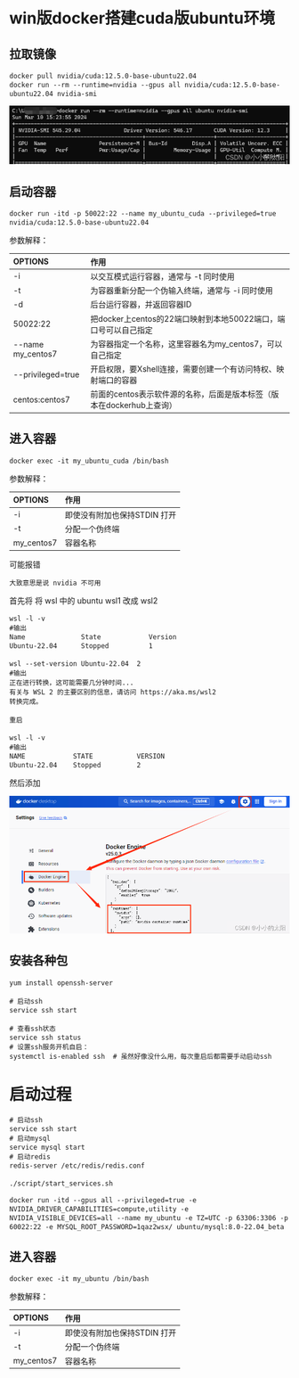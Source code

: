 

# win版docker搭建cuda版ubuntu环境



## 拉取镜像

~~~
docker pull nvidia/cuda:12.5.0-base-ubuntu22.04
docker run --rm --runtime=nvidia --gpus all nvidia/cuda:12.5.0-base-ubuntu22.04 nvidia-smi
~~~

![ff4399db090448d388c8f2aa95393b3f](./docker搭建cuda版ubuntu环境/ff4399db090448d388c8f2aa95393b3f.png)

## 启动容器

~~~
docker run -itd -p 50022:22 --name my_ubuntu_cuda --privileged=true nvidia/cuda:12.5.0-base-ubuntu22.04 
~~~

参数解释：

| OPTIONS           | 作用                                                         |
| :---------------- | :----------------------------------------------------------- |
| -i                | 以交互模式运行容器，通常与 -t 同时使用                       |
| -t                | 为容器重新分配一个伪输入终端，通常与 -i 同时使用             |
| -d                | 后台运行容器，并返回容器ID                                   |
| 50022:22          | 把docker上centos的22端口映射到本地50022端口，端口号可以自己指定 |
| --name my_centos7 | 为容器指定一个名称，这里容器名为my_centos7，可以自己指定     |
| --privileged=true | 开启权限，要Xshell连接，需要创建一个有访问特权、映射端口的容器 |
| centos:centos7    | 前面的centos表示软件源的名称，后面是版本标签（版本在dockerhub上查询） |

## 进入容器

~~~
docker exec -it my_ubuntu_cuda /bin/bash
~~~

参数解释：

| OPTIONS    | 作用                         |
| :--------- | :--------------------------- |
| -i         | 即使没有附加也保持STDIN 打开 |
| -t         | 分配一个伪终端               |
| my_centos7 | 容器名称                     |



可能报错

~~~
大致意思是说 nvidia 不可用
~~~

首先将 将 wsl 中的 ubuntu wsl1 改成 wsl2

~~~
wsl -l -v
#输出
Name              State            Version
Ubuntu-22.04      Stopped          1

wsl --set-version Ubuntu-22.04  2
#输出
正在进行转换，这可能需要几分钟时间...
有关与 WSL 2 的主要区别的信息，请访问 https://aka.ms/wsl2
转换完成。

重启

wsl -l -v
#输出
NAME            STATE           VERSION
Ubuntu-22.04    Stopped         2
~~~

然后添加

![22e406d60dd74c66a92654fadb0896f7](./docker搭建cuda版ubuntu环境/22e406d60dd74c66a92654fadb0896f7.png)

## 安装各种包

~~~
yum install openssh-server

# 启动ssh
service ssh start

# 查看ssh状态
service ssh status
# 设置ssh服务开机自启：
systemctl is-enabled ssh  # 虽然好像没什么用，每次重启后都需要手动启动ssh
~~~



# 启动过程

~~~
# 启动ssh
service ssh start
# 启动mysql
service mysql start
# 启动redis
redis-server /etc/redis/redis.conf

./script/start_services.sh
~~~





~~~
docker run -itd --gpus all --privileged=true -e NVIDIA_DRIVER_CAPABILITIES=compute,utility -e NVIDIA_VISIBLE_DEVICES=all --name my_ubuntu -e TZ=UTC -p 63306:3306 -p 60022:22 -e MYSQL_ROOT_PASSWORD=1qaz2wsx/ ubuntu/mysql:8.0-22.04_beta
~~~

## 进入容器

~~~
docker exec -it my_ubuntu /bin/bash
~~~

参数解释：

| OPTIONS    | 作用                         |
| :--------- | :--------------------------- |
| -i         | 即使没有附加也保持STDIN 打开 |
| -t         | 分配一个伪终端               |
| my_centos7 | 容器名称                     |



